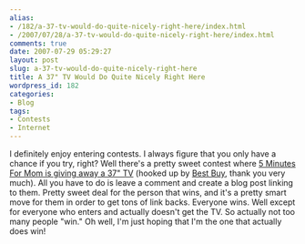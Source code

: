 ```yaml
---
alias:
- /182/a-37-tv-would-do-quite-nicely-right-here/index.html
- /2007/07/28/a-37-tv-would-do-quite-nicely-right-here/index.html
comments: true
date: 2007-07-29 05:29:27
layout: post
slug: a-37-tv-would-do-quite-nicely-right-here
title: A 37" TV Would Do Quite Nicely Right Here
wordpress_id: 182
categories:
- Blog
tags:
- Contests
- Internet
---
```


I definitely enjoy entering contests.  I always figure that you only have a chance if you try, right?  Well there's a pretty sweet contest where [5 Minutes For Mom is giving away a 37" TV](http://www.5minutesformom.com/2032/insignia-37inch-flat-panel-lcd-hdtv-contest/) (hooked up by [Best Buy](http://www.bestbuy.com/site/olspage.jsp?skuId=8274672&type=product&id=1171058029049), thank you very much).  All you have to do is leave a comment and create a blog post linking to them.  Pretty sweet deal for the person that wins, and it's a pretty smart move for them in order to get tons of link backs.  Everyone wins.  Well except for everyone who enters and actually doesn't get the TV.  So actually not too many people "win."  Oh well, I'm just hoping that I'm the one that actually does win!
